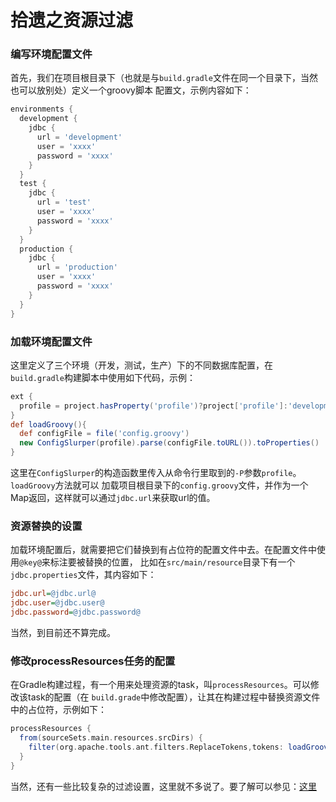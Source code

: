 拾遗之资源过滤
=====================
### 编写环境配置文件
首先，我们在项目根目录下（也就是与`build.gradle`文件在同一个目录下，当然也可以放别处）定义一个groovy脚本
配置文，示例内容如下：
```groovy
environments {
  development {
    jdbc {
      url = 'development'
      user = 'xxxx'
      password = 'xxxx'
    }
  }
  test {
    jdbc {
      url = 'test'
      user = 'xxxx'
      password = 'xxxx'
    }
  }
  production {
    jdbc {
      url = 'production'
      user = 'xxxx'
      password = 'xxxx'
    }
  }
}
```

### 加载环境配置文件
这里定义了三个环境（开发，测试，生产）下的不同数据库配置，在`build.gradle`构建脚本中使用如下代码，示例：
```gradle
ext {
  profile = project.hasProperty('profile')?project['profile']:'development'
}
def loadGroovy(){
  def configFile = file('config.groovy')
  new ConfigSlurper(profile).parse(configFile.toURL()).toProperties()
}
```
这里在`ConfigSlurper`的构造函数里传入从命令行里取到的`-P`参数`profile`。`loadGroovy`方法就可以
加载项目根目录下的`config.groovy`文件，并作为一个Map返回，这样就可以通过`jdbc.url`来获取url的值。

### 资源替换的设置
加载环境配置后，就需要把它们替换到有占位符的配置文件中去。在配置文件中使用`@key@`来标注要被替换的位置，
比如在`src/main/resource`目录下有一个`jdbc.properties`文件，其内容如下：
```ini
jdbc.url=@jdbc.url@
jdbc.user=@jdbc.user@
jdbc.password=@jdbc.password@
```
当然，到目前还不算完成。

### 修改processResources任务的配置
在Gradle构建过程，有一个用来处理资源的task，叫`processResources`。可以修改该task的配置（在
`build.grade`中修改配置），让其在构建过程中替换资源文件中的占位符，示例如下：
```gradle
processResources {
  from(sourceSets.main.resources.srcDirs) {
    filter(org.apache.tools.ant.filters.ReplaceTokens,tokens: loadGroovy())
  }
}
```
当然，还有一些比较复杂的过滤设置，这里就不多说了。要了解可以参见：[这里](http://www.infoq.com/cn/articles/Gradle-application-in-large-Java-projects)
